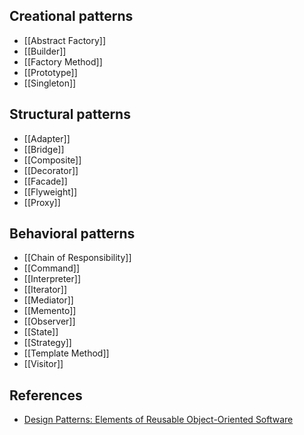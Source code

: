 ## Creational patterns

- [[Abstract Factory]]
- [[Builder]]
- [[Factory Method]]
- [[Prototype]]
- [[Singleton]]

## Structural patterns

- [[Adapter]]
- [[Bridge]]
- [[Composite]]
- [[Decorator]]
- [[Facade]]
- [[Flyweight]]
- [[Proxy]]

## Behavioral patterns

- [[Chain of Responsibility]]
- [[Command]]
- [[Interpreter]]
- [[Iterator]]
- [[Mediator]]
- [[Memento]]
- [[Observer]]
- [[State]]
- [[Strategy]]
- [[Template Method]]
- [[Visitor]]

## References

- [Design Patterns: Elements of Reusable Object-Oriented Software](https://www.amazon.com/dp/0201633612)